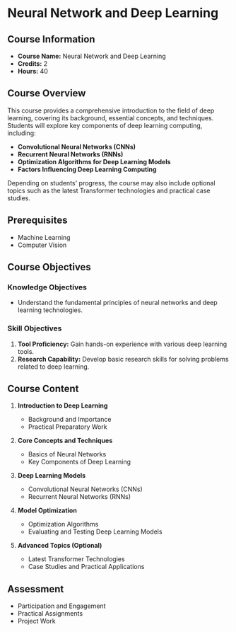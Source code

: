 # Neural Network and Deep Learning

## Course Information

- **Course Name:** Neural Network and Deep Learning
- **Credits:** 2
- **Hours:** 40

## Course Overview

This course provides a comprehensive introduction to the field of deep learning, covering its background, essential concepts, and techniques. Students will explore key components of deep learning computing, including:

- **Convolutional Neural Networks (CNNs)**
- **Recurrent Neural Networks (RNNs)**
- **Optimization Algorithms for Deep Learning Models**
- **Factors Influencing Deep Learning Computing**

Depending on students' progress, the course may also include optional topics such as the latest Transformer technologies and practical case studies.

## Prerequisites

- Machine Learning
- Computer Vision

## Course Objectives

### Knowledge Objectives

- Understand the fundamental principles of neural networks and deep learning technologies.

### Skill Objectives

1. **Tool Proficiency:** Gain hands-on experience with various deep learning tools.
2. **Research Capability:** Develop basic research skills for solving problems related to deep learning.

## Course Content

1. **Introduction to Deep Learning**
   - Background and Importance
   - Practical Preparatory Work

2. **Core Concepts and Techniques**
   - Basics of Neural Networks
   - Key Components of Deep Learning

3. **Deep Learning Models**
   - Convolutional Neural Networks (CNNs)
   - Recurrent Neural Networks (RNNs)

4. **Model Optimization**
   - Optimization Algorithms
   - Evaluating and Testing Deep Learning Models

5. **Advanced Topics (Optional)**
   - Latest Transformer Technologies
   - Case Studies and Practical Applications

## Assessment

- Participation and Engagement
- Practical Assignments
- Project Work


